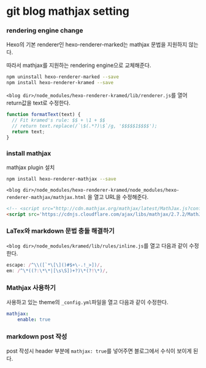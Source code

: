 # git blog mathjax setting

### rendering engine change 

Hexo의 기본 renderer인 hexo-renderer-marked는 mathjax 문법을 지원하지 않는다.

따라서 mathjax를 지원하는 rendering engine으로 교체해준다.

```bash
npm uninstall hexo-renderer-marked --save
npm install hexo-renderer-kramed --save
```



`<blog dir>/node_modules/hexo-renderer-kramed/lib/renderer.js`를  열어 return값을 text로 수정한다.

```javascript
function formatText(text) {
  // Fit kramed's rule: $$ + \1 + $$
  // return text.replace(/`\$(.*?)\$`/g, '$$$$$1$$$$');
  return text;
}
```



### install mathjax 

mathjax plugin 설치

```bash
npm install hexo-renderer-mathjax --save
```

`<blog dir>/node_modules/hexo-renderer-kramed/node_modules/hexo-renderer-mathjax/mathjax.html` 을 열고 URL을 수정해준다.

```html
<!-- <script src="http://cdn.mathjax.org/mathjax/latest/MathJax.js?config=TeX-AMS-MML_HTMLorMML"></script> -->
<script src='https://cdnjs.cloudflare.com/ajax/libs/mathjax/2.7.2/MathJax.js?config=TeX-MML-AM_CHTML'></script>
```



### LaTex와 markdown 문법 충돌 해결하기

`<blog dir>/node_modules/kramed/lib/rules/inline.js`를 열고 다음과 같이 수정한다.

```javascript
escape: /^\\([`*\[\]()#$+\-.!_>])/,
em: /^\*((?:\*\*|[\s\S])+?)\*(?!\*)/,
```



### Mathjax 사용하기

사용하고 있는 theme의 `_config.yml`파일을 열고 다음과 같이 수정한다.

```yaml
mathjax:
	enable: true
```



### markdown post 작성

post 작성시 header 부분에 `mathjax: true`를 넣어주면 블로그에서 수식이 보이게 된다.